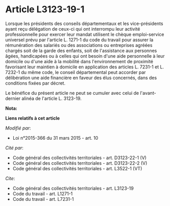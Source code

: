 # Article L3123-19-1

Lorsque les présidents des conseils départementaux et les vice-présidents ayant reçu délégation de ceux-ci qui ont interrompu
leur activité professionnelle pour exercer leur mandat utilisent le chèque emploi-service universel prévu par l'article L.
1271-1 du code du travail pour assurer la rémunération des salariés ou des associations ou entreprises agréées chargés soit
de la garde des enfants, soit de l'assistance aux personnes âgées, handicapées ou à celles qui ont besoin d'une aide
personnelle à leur domicile ou d'une aide à la mobilité dans l'environnement de proximité favorisant leur maintien à domicile
en application des articles L. 7231-1 et L. 7232-1 du même code, le conseil départemental peut accorder par délibération une
aide financière en faveur des élus concernés, dans des conditions fixées par décret. 

Le bénéfice du présent article ne peut se cumuler avec celui de l'avant-dernier alinéa de l'article L. 3123-19.

**Nota:**



**Liens relatifs à cet article**

_Modifié par_:

  - Loi n°2015-366 du 31 mars 2015 - art. 10

_Cité par_:

  - Code général des collectivités territoriales - art. D3123-22-1 (V)
  - Code général des collectivités territoriales - art. D3123-22-2 (V)
  - Code général des collectivités territoriales - art. L3522-1 (VT)

_Cite_:

  - Code général des collectivités territoriales - art. L3123-19
  - Code du travail - art. L1271-1
  - Code du travail - art. L7231-1
